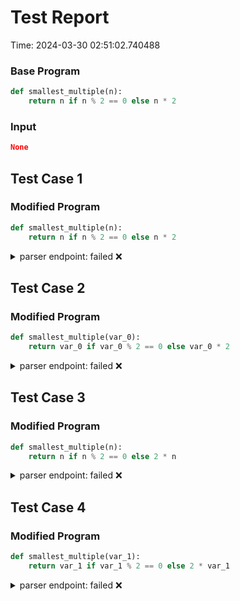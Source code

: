 # Test Report

Time: 2024-03-30 02:51:02.740488

### Base Program

```py
def smallest_multiple(n):
    return n if n % 2 == 0 else n * 2
```

### Input

```json
None
```

## Test Case 1

### Modified Program

```py
def smallest_multiple(n):
    return n if n % 2 == 0 else n * 2
```

<details>
<summary>parser endpoint: failed ❌</summary>

Message: 
```
'NoneType' object has no attribute 'status_code'
```

Actual Output: None

</details>

## Test Case 2

### Modified Program

```py
def smallest_multiple(var_0):
    return var_0 if var_0 % 2 == 0 else var_0 * 2
```

<details>
<summary>parser endpoint: failed ❌</summary>

Message: 
```
'NoneType' object has no attribute 'status_code'
```

Actual Output: None

</details>

## Test Case 3

### Modified Program

```py
def smallest_multiple(n):
    return n if n % 2 == 0 else 2 * n
```

<details>
<summary>parser endpoint: failed ❌</summary>

Message: 
```
'NoneType' object has no attribute 'status_code'
```

Actual Output: None

</details>

## Test Case 4

### Modified Program

```py
def smallest_multiple(var_1):
    return var_1 if var_1 % 2 == 0 else 2 * var_1
```

<details>
<summary>parser endpoint: failed ❌</summary>

Message: 
```
'NoneType' object has no attribute 'status_code'
```

Actual Output: None

</details>

